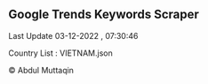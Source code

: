 

## Google Trends Keywords Scraper 
 
Last Update 03-12-2022 , 07:30:46

Country List :
VIETNAM.json



© Abdul Muttaqin 
